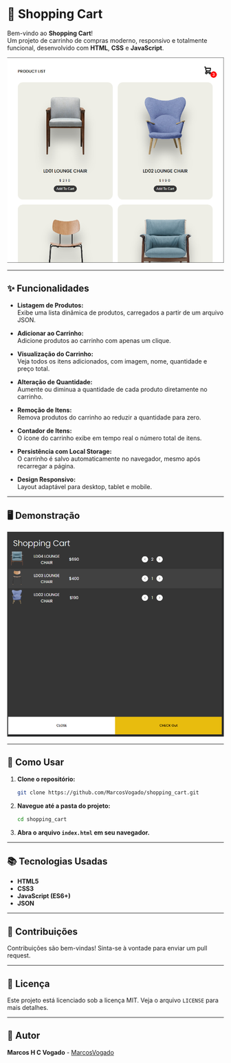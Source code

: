 # 🛒 Shopping Cart

Bem-vindo ao **Shopping Cart**!  
Um projeto de carrinho de compras moderno, responsivo e totalmente funcional, desenvolvido com **HTML**, **CSS** e **JavaScript**.

![Shopping Cart Banner](image/Screenshot_1.png)

---

## ✨ Funcionalidades

- **Listagem de Produtos:**  
  Exibe uma lista dinâmica de produtos, carregados a partir de um arquivo JSON.

- **Adicionar ao Carrinho:**  
  Adicione produtos ao carrinho com apenas um clique.

- **Visualização do Carrinho:**  
  Veja todos os itens adicionados, com imagem, nome, quantidade e preço total.

- **Alteração de Quantidade:**  
  Aumente ou diminua a quantidade de cada produto diretamente no carrinho.

- **Remoção de Itens:**  
  Remova produtos do carrinho ao reduzir a quantidade para zero.

- **Contador de Itens:**  
  O ícone do carrinho exibe em tempo real o número total de itens.

- **Persistência com Local Storage:**  
  O carrinho é salvo automaticamente no navegador, mesmo após recarregar a página.

- **Design Responsivo:**  
  Layout adaptável para desktop, tablet e mobile.

---

## 🖥️ Demonstração

![Demonstração do Carrinho](image/Screenshot_2.png)

---

## 🚀 Como Usar

1. **Clone o repositório:**
   ```sh
   git clone https://github.com/MarcosVogado/shopping_cart.git
   ```

2. **Navegue até a pasta do projeto:**
   ```sh
   cd shopping_cart
   ```

3. **Abra o arquivo `index.html` em seu navegador.**

---

## 📚 Tecnologias Usadas

- **HTML5**
- **CSS3**
- **JavaScript (ES6+)**
- **JSON**

---

## 🤝 Contribuições

Contribuições são bem-vindas! Sinta-se à vontade para enviar um pull request.

---

## 📝 Licença

Este projeto está licenciado sob a licença MIT. Veja o arquivo `LICENSE` para mais detalhes.

---

## 👤 Autor

**Marcos H C Vogado** - [MarcosVogado](https://github.com/MarcosVogado)


